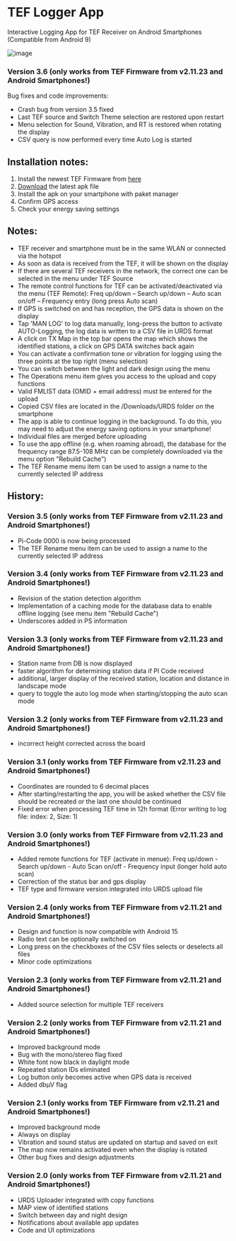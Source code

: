 # TEF Logger App
Interactive Logging App for TEF Receiver on Android Smartphones (Compatible from Android 9)

![image](https://github.com/user-attachments/assets/1852affa-ddb2-4494-a6ca-6f81ca6f6328)

### Version 3.6 (only works from TEF Firmware from v2.11.23 and Android Smartphones!)

Bug fixes and code improvements:
- Crash bug from version 3.5 fixed
- Last TEF source and Switch Theme selection are restored upon restart
- Menu selection for Sound, Vibration, and RT is restored when rotating the display
- CSV query is now performed every time Auto Log is started


## Installation notes:

1. Install the newest TEF Firmware from [here](https://github.com/PE5PVB/TEF6686_ESP32/releases)
2. [Download](https://raw.githubusercontent.com/Highpoint2000/TEFLoggerApp/main/TEFLogger_3.5.apk) the latest apk file 
3. Install the apk on your smartphone with paket manager
4. Confirm GPS access
5. Check your energy saving settings

## Notes: 

- TEF receiver and smartphone must be in the same WLAN or connected via the hotspot
- As soon as data is received from the TEF, it will be shown on the display
- If there are several TEF receivers in the network, the correct one can be selected in the menu under TEF Source
- The remote control functions for TEF can be activated/deactivated via the menu (TEF Remote): Freq up/down – Search up/down – Auto scan on/off – Frequency entry (long press Auto scan)
- If GPS is switched on and has reception, the GPS data is shown on the display
- Tap 'MAN LOG' to log data manually, long-press the button to activate AUTO-Logging, the log data is written to a CSV file in URDS format
- A click on TX Map in the top bar opens the map which shows the identified stations, a click on GPS DATA switches back again
- You can activate a confirmation tone or vibration for logging using the three points at the top right (menu selection)
- You can switch between the light and dark design using the menu
- The Operations menu item gives you access to the upload and copy functions
- Valid FMLIST data (OMID + email address) must be entered for the upload
- Copied CSV files are located in the /Downloads/URDS folder on the smartphone
- The app is able to continue logging in the background. To do this, you may need to adjust the energy saving options in your smartphone!
- Individual files are merged before uploading
- To use the app offline (e.g. when roaming abroad), the database for the frequency range 87.5-108 MHz can be completely downloaded via the menu option "Rebuild Cache")
- The TEF Rename menu item can be used to assign a name to the currently selected IP address

## History: 

### Version 3.5 (only works from TEF Firmware from v2.11.23 and Android Smartphones!)

- Pi-Code 0000 is now being processed
- The TEF Rename menu item can be used to assign a name to the currently selected IP address


### Version 3.4 (only works from TEF Firmware from v2.11.23 and Android Smartphones!)

- Revision of the station detection algorithm
- Implementation of a caching mode for the database data to enable offline logging (see menu item "Rebuild Cache")
- Underscores added in PS information

### Version 3.3 (only works from TEF Firmware from v2.11.23 and Android Smartphones!)

- Station name from DB is now displayed
- faster algorithm for determining station data if PI Code received
- additional, larger display of the received station, location and distance in landscape mode
- query to toggle the auto log mode when starting/stopping the auto scan mode

### Version 3.2 (only works from TEF Firmware from v2.11.23 and Android Smartphones!)

- incorrect height corrected across the board

### Version 3.1 (only works from TEF Firmware from v2.11.23 and Android Smartphones!)

- Coordinates are rounded to 6 decimal places
- After starting/restarting the app, you will be asked whether the CSV file should be recreated or the last one should be continued
- Fixed error when processing TEF time in 12h format (Error writing to log file: index: 2, Size: 1)

### Version 3.0 (only works from TEF Firmware from v2.11.23 and Android Smartphones!)

- Added remote functions for TEF (activate in menue): Freq up/down - Search up/down - Auto Scan on/off - Frequency input (longer hold auto scan) 
- Correction of the status bar and gps display
- TEF type and firmware version integrated into URDS upload file

### Version 2.4 (only works from TEF Firmware from v2.11.21 and Android Smartphones!)

- Design and function is now compatible with Android 15
- Radio text can be optionally switched on
- Long press on the checkboxes of the CSV files selects or deselects all files
- Minor code optimizations

### Version 2.3 (only works from TEF Firmware from v2.11.21 and Android Smartphones!)

- Added source selection for multiple TEF receivers

### Version 2.2 (only works from TEF Firmware from v2.11.21 and Android Smartphones!)

- Improved background mode
- Bug with the mono/stereo flag fixed
- White font now black in daylight mode 
- Repeated station IDs eliminated
- Log button only becomes active when GPS data is received
- Added dbµV flag

### Version 2.1 (only works from TEF Firmware from v2.11.21 and Android Smartphones!)

- Improved background mode
- Always on display
- Vibration and sound status are updated on startup and saved on exit
- The map now remains activated even when the display is rotated
- Other bug fixes and design adjustments

### Version 2.0 (only works from TEF Firmware from v2.11.21 and Android Smartphones!)

- URDS Uploader integrated with copy functions
- MAP view of identified stations
- Switch between day and night design
- Notifications about available app updates
- Code and UI optimizations
  
